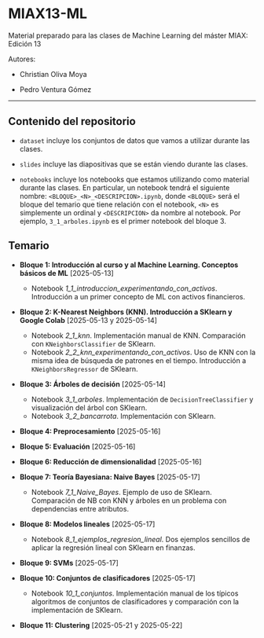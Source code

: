 # MIAX13-ML

Material preparado para las clases de Machine Learning del máster MIAX: Edición 13

Autores:

* Christian Oliva Moya

* Pedro Ventura Gómez

<hr>

## Contenido del repositorio

* `dataset` incluye los conjuntos de datos que vamos a utilizar durante las clases.

* `slides` incluye las diapositivas que se están viendo durante las clases.

* `notebooks` incluye los notebooks que estamos utilizando como material durante las clases. En particular, un notebook tendrá el siguiente nombre: `<BLOQUE>_<N>_<DESCRIPCION>.ipynb`, donde `<BLOQUE>` será el bloque del temario que tiene relación con el notebook, `<N>` es simplemente un ordinal y `<DESCRIPCION>` da nombre al notebook. Por ejemplo, `3_1_arboles.ipynb` es el primer notebook del bloque 3.

## Temario

* **Bloque 1: Introducción al curso y al Machine Learning. Conceptos básicos de ML** [2025-05-13]
  * Notebook *1_1_introduccion_experimentando_con_activos*. Introducción a un primer concepto de ML con activos financieros.
  
* **Bloque 2: K-Nearest Neighbors (KNN). Introducción a SKlearn y Google Colab** [2025-05-13 y 2025-05-14]
  * Notebook *2_1_knn*. Implementación manual de KNN. Comparación con `KNeighborsClassifier` de SKlearn.
  * Notebook *2_2_knn_experimentando_con_activos*. Uso de KNN con la misma idea de búsqueda de patrones en el tiempo. Introducción a `KNeighborsRegressor` de SKlearn.
  
* **Bloque 3: Árboles de decisión** [2025-05-14]
  * Notebook *3_1_arboles*. Implementación de `DecisionTreeClassifier` y visualización del árbol con SKlearn.
  * Notebook *3_2_bancarrota*. Implementación con SKlearn.
  
* **Bloque 4: Preprocesamiento** [2025-05-16]

* **Bloque 5: Evaluación** [2025-05-16]

* **Bloque 6: Reducción de dimensionalidad** [2025-05-16]

* **Bloque 7: Teoría Bayesiana: Naive Bayes** [2025-05-17]
  * Notebook *7_1_Naive_Bayes*. Ejemplo de uso de SKlearn. Comparación de NB con KNN y árboles en un problema con dependencias entre atributos.

* **Bloque 8: Modelos lineales** [2025-05-17]
  * Notebook *8_1_ejemplos_regresion_lineal*. Dos ejemplos sencillos de aplicar la regresión lineal con SKlearn en finanzas.

* **Bloque 9: SVMs** [2025-05-17]

* **Bloque 10: Conjuntos de clasificadores** [2025-05-17]
  * Notebook *10_1_conjuntos*. Implementación manual de los típicos algoritmos de conjuntos de clasificadores y comparación con la implementación de SKlearn.

* **Bloque 11: Clustering** [2025-05-21 y 2025-05-22]
